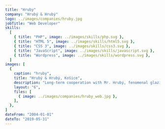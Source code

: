 ```yaml
---
title: "Hruby"
company: "Hrubý & Hrubý"
logo: ../images/companies/hruby.jpg
jobTitle: "Web Developer"
skills:
  [
    { title: "PHP", image: ../images/skills/php.svg },
    { title: "HTML 5", image: ../images/skills/html5.svg },
    { title: "CSS 3", image: ../images/skills/css3.svg },
    { title: "JavaScript", image: ../images/skills/javascript.svg },
    { title: "Wordpress", image: ../images/skills/wordpress.svg },
  ]
images: [
  {
    caption: "hruby",
    title: "Hrubý & Hrubý, Košice",
    description: "Long-term cooperation with Mr. Hrubý, fenomenal glazier from Košice and his sons.<br>I've been creating website for this customer for many years and it has been updated and redesigned three times, in fact, pro bono.",
    layout: "6",
    files: [
      { image: ../images/companies/hruby_web.jpg },
    ],
  },
]
dateFrom: "2004-01-01"
dateTo: "2019-05-31"
---
```

